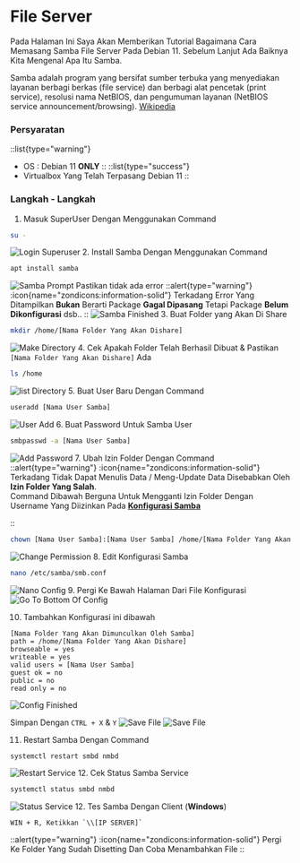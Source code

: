 # File Server
Pada Halaman Ini Saya Akan Memberikan Tutorial Bagaimana Cara Memasang Samba File Server Pada Debian 11. Sebelum Lanjut Ada Baiknya Kita Mengenal Apa Itu Samba. 

Samba adalah program yang bersifat sumber terbuka yang menyediakan layanan berbagi berkas (file service) dan berbagi alat pencetak (print service), resolusi nama NetBIOS, dan pengumuman layanan (NetBIOS service announcement/browsing). [Wikipedia](https://en.wikipedia.org/wiki/Samba_(software))

### Persyaratan
::list{type="warning"}
- OS : Debian 11 **ONLY**
::
::list{type="success"}
- Virtualbox Yang Telah Terpasang Debian 11
::

### Langkah - Langkah
1. Masuk SuperUser Dengan Menggunakan Command
```sh
su -
```
![Login Superuser](/file-server/superuser.png)
2. Install Samba Dengan Menggunakan Command
```sh
apt install samba
```
![Samba Prompt](/file-server/sambaprompt.png)
Pastikan tidak ada error
::alert{type="warning"}
:icon{name="zondicons:information-solid"} Terkadang Error Yang Ditampilkan **Bukan** Berarti Package **Gagal Dipasang** Tetapi Package **Belum Dikonfigurasi** dsb..
::
![Samba Finished](/file-server/sambafinished.png)
3. Buat Folder yang Akan Di Share
```sh
mkdir /home/[Nama Folder Yang Akan Dishare]
```
![Make Directory](/file-server/makedir.png)
4. Cek Apakah Folder Telah Berhasil Dibuat & Pastikan `[Nama Folder Yang Akan Dishare]` Ada
```sh
ls /home
```
![list Directory](/file-server/listdir.png)
5. Buat User Baru Dengan Command
```sh
useradd [Nama User Samba]
```
![User Add](/file-server/useradd.png)
6. Buat Password Untuk Samba User
```sh
smbpasswd -a [Nama User Samba]
```
![Add Password](/file-server/addpassword.png)
7. Ubah Izin Folder Dengan Command
::alert{type="warning"}
:icon{name="zondicons:information-solid"} Terkadang Tidak Dapat Menulis Data / Meng-Update Data Disebabkan Oleh **Izin Folder Yang Salah**. <br> Command Dibawah Berguna Untuk Mengganti Izin Folder Dengan Username Yang Diizinkan Pada [**Konfigurasi Samba**](#config)

::
```sh
chown [Nama User Samba]:[Nama User Samba] /home/[Nama Folder Yang Akan Dishare]
```
![Change Permission](/file-server/changeperm.png)
8. Edit Konfigurasi Samba
```sh
nano /etc/samba/smb.conf
```
![Nano Config](/file-server/nanoconf.png)
9. Pergi Ke Bawah Halaman Dari File Konfigurasi
![Go To Bottom Of Config](/file-server/gotobottomconf.png)

10. Tambahkan Konfigurasi ini dibawah
<p id="config"></p>

    [Nama Folder Yang Akan Dimunculkan Oleh Samba]
    path = /home/[Nama Folder Yang Akan Dishare]
    browseable = yes
    writeable = yes
    valid users = [Nama User Samba]
    guest ok = no
    public = no
    read only = no

![Config Finished](/file-server/configfinished.png)

Simpan Dengan `CTRL + X` & `Y`
![Save File](/file-server/ctrl-x.png)
![Save File](/file-server/ctrl-x-2.png)

11. Restart Samba Dengan Command
```sh
systemctl restart smbd nmbd
```
![Restart Service](/file-server/restartservice.png)
12. Cek Status Samba Service
```sh
systemctl status smbd nmbd
```
![Status Service](/file-server/statusservice.png)
12. Tes Samba Dengan Client (**Windows**)
```
WIN + R, Ketikkan `\\[IP SERVER]`
```
::alert{type="warning"}
:icon{name="zondicons:information-solid"} Pergi Ke Folder Yang Sudah Disetting Dan Coba Menambahkan File
::